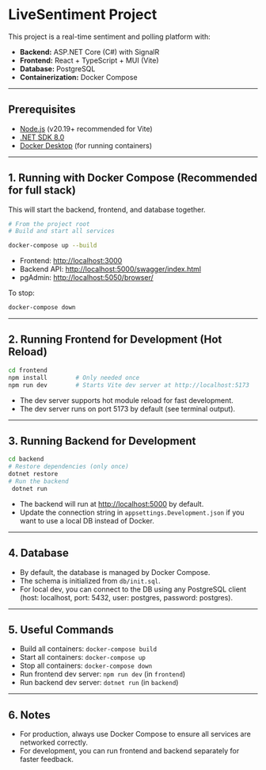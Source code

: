 # LiveSentiment Project

This project is a real-time sentiment and polling platform with:
- **Backend:** ASP.NET Core (C#) with SignalR
- **Frontend:** React + TypeScript + MUI (Vite)
- **Database:** PostgreSQL
- **Containerization:** Docker Compose

---

## Prerequisites
- [Node.js](https://nodejs.org/) (v20.19+ recommended for Vite)
- [.NET SDK 8.0](https://dotnet.microsoft.com/en-us/download/dotnet/8.0)
- [Docker Desktop](https://www.docker.com/products/docker-desktop/) (for running containers)

---

## 1. Running with Docker Compose (Recommended for full stack)

This will start the backend, frontend, and database together.

```sh
# From the project root
# Build and start all services

docker-compose up --build
```

- Frontend: [http://localhost:3000](http://localhost:3000)
- Backend API: [http://localhost:5000/swagger/index.html](http://localhost:5000/swagger/index.html)
- pgAdmin: [http://localhost:5050/browser/](http://localhost:5050/browser/)

To stop:
```sh
docker-compose down
```

---

## 2. Running Frontend for Development (Hot Reload)

```sh
cd frontend
npm install        # Only needed once
npm run dev        # Starts Vite dev server at http://localhost:5173
```

- The dev server supports hot module reload for fast development.
- The dev server runs on port 5173 by default (see terminal output).

---

## 3. Running Backend for Development

```sh
cd backend
# Restore dependencies (only once)
dotnet restore
# Run the backend
 dotnet run
```

- The backend will run at [http://localhost:5000](http://localhost:5000) by default.
- Update the connection string in `appsettings.Development.json` if you want to use a local DB instead of Docker.

---

## 4. Database
- By default, the database is managed by Docker Compose.
- The schema is initialized from `db/init.sql`.
- For local dev, you can connect to the DB using any PostgreSQL client (host: localhost, port: 5432, user: postgres, password: postgres).

---

## 5. Useful Commands

- Build all containers: `docker-compose build`
- Start all containers: `docker-compose up`
- Stop all containers: `docker-compose down`
- Run frontend dev server: `npm run dev` (in `frontend`)
- Run backend dev server: `dotnet run` (in `backend`)

---

## 6. Notes
- For production, always use Docker Compose to ensure all services are networked correctly.
- For development, you can run frontend and backend separately for faster feedback. 